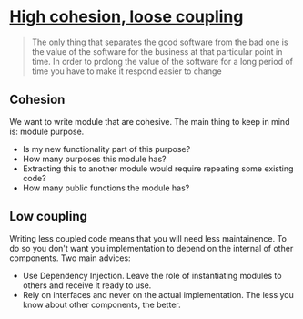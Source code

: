 # [High cohesion, loose coupling](https://asleekgeek.com/high-cohesion-loose-coupling-1731b1f74bf6)

> The only thing that separates the good software from the bad one is the value of the software for the business at that particular point in time. In order to prolong the value of the software for a long period of time you have to make it respond easier to change

## Cohesion

We want to write module that are cohesive. The main thing to keep in mind is: module purpose.

- Is my new functionality part of this purpose?
- How many purposes this module has?
- Extracting this to another module would require repeating some existing code?
- How many public functions the module has?


## Low coupling

Writing less coupled code means that you will need less maintainence. To do so you don't want you implementation to depend on the internal of other components. Two main advices:

- Use Dependency Injection. Leave the role of instantiating modules to others and receive it ready to use.
- Rely on interfaces and never on the actual implementation. The less you know about other components, the better.
